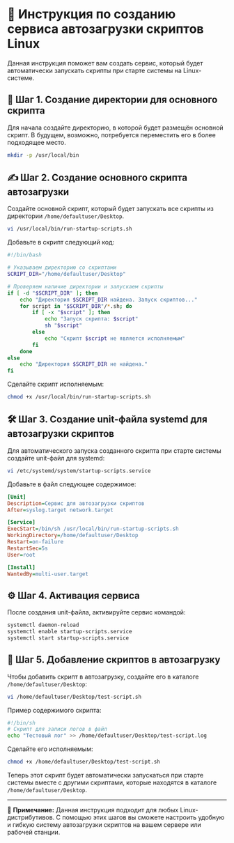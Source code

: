 # 📜 Инструкция по созданию сервиса автозагрузки скриптов Linux

Данная инструкция поможет вам создать сервис, который будет автоматически запускать скрипты при старте системы на Linux-системе.

## 🚀 Шаг 1. Создание директории для основного скрипта

Для начала создайте директорию, в которой будет размещён основной скрипт. В будущем, возможно, потребуется переместить его в более подходящее место.

```bash
mkdir -p /usr/local/bin
```

## ✍️ Шаг 2. Создание основного скрипта автозагрузки

Создайте основной скрипт, который будет запускать все скрипты из директории `/home/defaultuser/Desktop`.

```bash
vi /usr/local/bin/run-startup-scripts.sh
```

Добавьте в скрипт следующий код:

```bash
#!/bin/bash

# Указываем директорию со скриптами
SCRIPT_DIR="/home/defaultuser/Desktop"

# Проверяем наличие директории и запускаем скрипты
if [ -d "$SCRIPT_DIR" ]; then
    echo "Директория $SCRIPT_DIR найдена. Запуск скриптов..."
    for script in "$SCRIPT_DIR"/*.sh; do
        if [ -x "$script" ]; then
            echo "Запуск скрипта: $script"
            sh "$script"
        else
            echo "Скрипт $script не является исполняемым"
        fi
    done
else
    echo "Директория $SCRIPT_DIR не найдена."
fi
```

Сделайте скрипт исполняемым:

```bash
chmod +x /usr/local/bin/run-startup-scripts.sh
```

## 🛠️ Шаг 3. Создание unit-файла systemd для автозагрузки скриптов

Для автоматического запуска созданного скрипта при старте системы создайте unit-файл для systemd:

```bash
vi /etc/systemd/system/startup-scripts.service
```

Добавьте в файл следующее содержимое:

```ini
[Unit]
Description=Сервис для автозагрузки скриптов
After=syslog.target network.target

[Service]
ExecStart=/bin/sh /usr/local/bin/run-startup-scripts.sh
WorkingDirectory=/home/defaultuser/Desktop
Restart=on-failure
RestartSec=5s
User=root

[Install]
WantedBy=multi-user.target
```

## ⚙️ Шаг 4. Активация сервиса

После создания unit-файла, активируйте сервис командой:

```bash
systemctl daemon-reload
systemctl enable startup-scripts.service
systemctl start startup-scripts.service
```

## 📝 Шаг 5. Добавление скриптов в автозагрузку

Чтобы добавить скрипт в автозагрузку, создайте его в каталоге `/home/defaultuser/Desktop`:

```bash
vi /home/defaultuser/Desktop/test-script.sh
```

Пример содержимого скрипта:

```bash
#!/bin/sh
# Скрипт для записи логов в файл
echo "Тестовый лог" >> /home/defaultuser/Desktop/test-script.log
```

Сделайте его исполняемым:

```bash
chmod +x /home/defaultuser/Desktop/test-script.sh
```

Теперь этот скрипт будет автоматически запускаться при старте системы вместе с другими скриптами, которые находятся в каталоге `/home/defaultuser/Desktop`.

---

📌 **Примечание:** Данная инструкция подходит для любых Linux-дистрибутивов. С помощью этих шагов вы сможете настроить удобную и гибкую систему автозагрузки скриптов на вашем сервере или рабочей станции.
```
